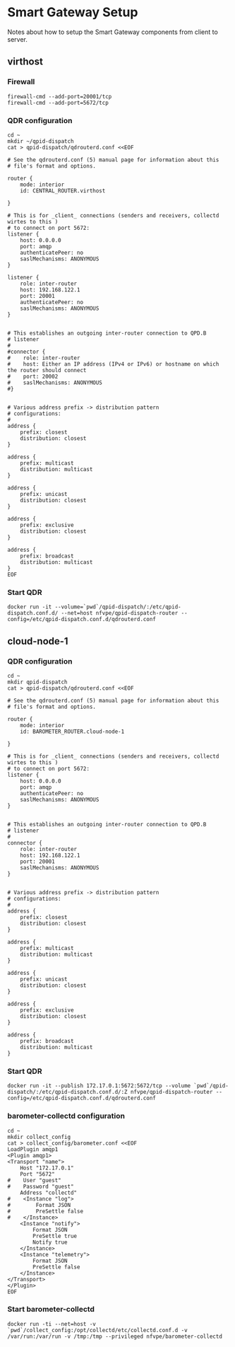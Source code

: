 # Smart Gateway Setup

Notes about how to setup the Smart Gateway components from client to server.

## virthost

### Firewall

    firewall-cmd --add-port=20001/tcp
    firewall-cmd --add-port=5672/tcp

### QDR configuration

    cd ~
    mkdir ~/qpid-dispatch
    cat > qpid-dispatch/qdrouterd.conf <<EOF

    # See the qdrouterd.conf (5) manual page for information about this
    # file's format and options.

    router {
        mode: interior
        id: CENTRAL_ROUTER.virthost

    }

    # This is for _client_ connections (senders and receivers, collectd wirtes to this )
    # to connect on port 5672:
    listener {
        host: 0.0.0.0
        port: amqp
        authenticatePeer: no
        saslMechanisms: ANONYMOUS
    }

    listener {
        role: inter-router
        host: 192.168.122.1
        port: 20001
        authenticatePeer: no
        saslMechanisms: ANONYMOUS
    }


    # This establishes an outgoing inter-router connection to QPD.B
    # listener
    #
    #connector {
    #    role: inter-router
    #    host: Either an IP address (IPv4 or IPv6) or hostname on which the router should connect
    #    port: 20002
    #    saslMechanisms: ANONYMOUS
    #}


    # Various address prefix -> distribution pattern
    # configurations:
    #
    address {
        prefix: closest
        distribution: closest
    }

    address {
        prefix: multicast
        distribution: multicast
    }

    address {
        prefix: unicast
        distribution: closest
    }

    address {
        prefix: exclusive
        distribution: closest
    }

    address {
        prefix: broadcast
        distribution: multicast
    }
    EOF


### Start QDR

    docker run -it --volume=`pwd`/qpid-dispatch/:/etc/qpid-dispatch.conf.d/ --net=host nfvpe/qpid-dispatch-router --config=/etc/qpid-dispatch.conf.d/qdrouterd.conf


## cloud-node-1

### QDR configuration

    cd ~
    mkdir qpid-dispatch
    cat > qpid-dispatch/qdrouterd.conf <<EOF

    # See the qdrouterd.conf (5) manual page for information about this
    # file's format and options.

    router {
        mode: interior
        id: BAROMETER_ROUTER.cloud-node-1

    }

    # This is for _client_ connections (senders and receivers, collectd wirtes to this )
    # to connect on port 5672:
    listener {
        host: 0.0.0.0
        port: amqp
        authenticatePeer: no
        saslMechanisms: ANONYMOUS
    }


    # This establishes an outgoing inter-router connection to QPD.B
    # listener
    #
    connector {
        role: inter-router
        host: 192.168.122.1
        port: 20001
        saslMechanisms: ANONYMOUS
    }


    # Various address prefix -> distribution pattern
    # configurations:
    #
    address {
        prefix: closest
        distribution: closest
    }

    address {
        prefix: multicast
        distribution: multicast
    }

    address {
        prefix: unicast
        distribution: closest
    }

    address {
        prefix: exclusive
        distribution: closest
    }

    address {
        prefix: broadcast
        distribution: multicast
    }

### Start QDR

    docker run -it --publish 172.17.0.1:5672:5672/tcp --volume `pwd`/qpid-dispatch/:/etc/qpid-dispatch.conf.d/:Z nfvpe/qpid-dispatch-router --config=/etc/qpid-dispatch.conf.d/qdrouterd.conf

### barometer-collectd configuration

    cd ~
    mkdir collect_config
    cat > collect_config/barometer.conf <<EOF
    LoadPlugin amqp1
    <Plugin amqp1>
    <Transport "name">
        Host "172.17.0.1"
        Port "5672"
    #    User "guest"
    #    Password "guest"
        Address "collectd"
    #    <Instance "log">
    #        Format JSON
    #        PreSettle false
    #    </Instance>
        <Instance "notify">
            Format JSON
            PreSettle true
            Notify true
        </Instance>
        <Instance "telemetry">
            Format JSON
            PreSettle false
        </Instance>
    </Transport>
    </Plugin>
    EOF

### Start barometer-collectd

    docker run -ti --net=host -v `pwd`/collect_config:/opt/collectd/etc/collectd.conf.d -v /var/run:/var/run -v /tmp:/tmp --privileged nfvpe/barometer-collectd